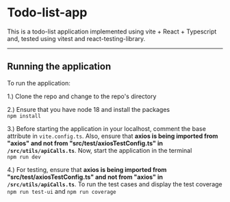 # Todo-list-app

This is a todo-list application implemented using vite + React + Typescript and, tested using vitest and react-testing-library. 

---

## Running the application

To run the application:

1.) Clone the repo and change to the repo's directory <br />

2.) Ensure that you have node 18 and install the packages <br />
```npm install```

3.) Before starting the application in your localhost, comment the base attribute in ```vite.config.ts```. Also, ensure that **axios is being imported from "axios" and not from "src/test/axiosTestConfig.ts" in ```/src/utils/apiCalls.ts```**. Now, start the application in the terminal <br />
```npm run dev```

4.) For testing, ensure that **axios is being imported from "src/test/axiosTestConfig.ts" and not from "axios" in ```/src/utils/apiCalls.ts```**. To run the test cases and display the test coverage<br />
```npm run test-ui``` and ```npm run coverage```